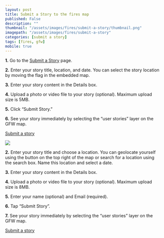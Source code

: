 ```yaml
---
layout: post
title: Submit a Story to the fires map
published: False
description: ""
thumbnail: "/assets/images/fires/submit-a-story/thumbnail.png"
imagepath: "/assets/images/fires/submit-a-story"
categories: [submit a story]
tags: [fires, gfw]
mobile: true
---
```



<div id="desktopContent" class="content">
  <p><strong>1.</strong>  Go to the <a href="http://fires.globalforestwatch.org/story/" target="_blank">Submit a Story</a> page.</p>
  <p><strong>2.</strong>  Enter your story title, location, and date. You can select the story location by moving the flag in the embedded map.</p>
  <p><strong>3.</strong>  Enter your story content in the Details box.</p>
  <p><strong>4.</strong>  Upload a photo or video file to your story (optional). Maximum upload size is 5MB.</p>
  <p><strong>5.</strong>  Click “Submit Story.”</p>
  <p><strong>6.</strong>  See your story immediately by selecting the “user stories” layer on the GFW map.</p>
  <p><a href="http://fires.globalforestwatch.org/story/" class="btn green medium uppercase">Submit a story</a></p>
  <p><img src="{{site.baseurl}}{{page.imagepath}}/desktop/desktop1.png"/></p>  
</div>

<div id="mobileContent" class="content">
  <p><strong>2.</strong>  Enter your story title and choose a location. You can geolocate yourself using the button on the top right of the map or search for a location using the search box. Name this location and select a date.</p>
  <p><strong>3.</strong>  Enter your story content in the Details box.</p>
  <p><strong>4.</strong>  Upload a photo or video file to your story (optional). Maximum upload size is 8MB.</p>
  <p><strong>5.</strong>  Enter your name (optional) and Email (required).</p>
  <p><strong>6.</strong>  Tap “Submit Story”.</p>
  <p><strong>7.</strong>  See your story immediately by selecting the “user stories” layer on the GFW map.</p>
  <p><a href="http://fires.globalforestwatch.org/story/" class="btn green medium uppercase">Submit a story</a></p>
</div>
